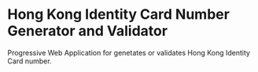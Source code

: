 # Hong Kong Identity Card Number Generator and Validator #

Progressive Web Application for genetates or validates Hong Kong Identity Card number.